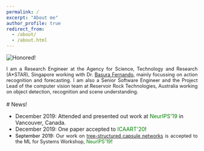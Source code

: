 ```yaml
---
permalink: /
excerpt: "About me"
author_profile: true
redirect_from: 
  - /about/
  - /about.html
---
```


![Honored!](vinojjayasundara.github.io/images/cover.jpg)

<div style="text-align: justify"><span style="font-size:0.9em;"> I am a Research Engineer at the Agency for Science, Technology and Research (A*STAR), Singapore working with Dr. <a href = "https://scholar.google.com/citations?user=GyvseMkAAAAJ&hl=en&oi=ao">Basura Fernando</a>, mainly focussing on action recognition and forecasting. I am also a Senior Software Engineer and the Project Lead of the computer vision team at Reservoir Rock Technologies, Australia working on object detection, recognition and scene understanding.</span></div>

<br/>
# News!

* December 2019: Attended and presented out work at <span style="color:green"> NeurIPS'19</span> in Vancouver, Canada.
* December 2019: One paper accepted to <span style="color:green"> ICAART'20</span>!
* <div style="text-align: justify"><span style="font-size:0.9em;"> <span style="color:black">September 2019:</span> Our work on <a href = "https://arxiv.org/pdf/1910.12306.pdf">tree-structured capsule networks</a> is accepted to the ML for Systems Workshop,<span style="color:green"> NeurIPS'19</span>!</span></div>
